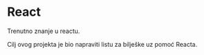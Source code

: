 # React
Trenutno znanje u reactu.

Cilj ovog projekta je bio napraviti listu za bilješke uz pomoć Reacta.
